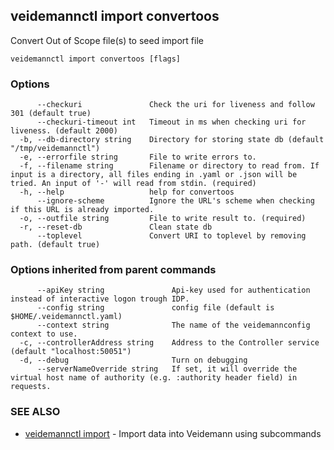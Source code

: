 ## veidemannctl import convertoos

Convert Out of Scope file(s) to seed import file

```
veidemannctl import convertoos [flags]
```

### Options

```
      --checkuri               Check the uri for liveness and follow 301 (default true)
      --checkuri-timeout int   Timeout in ms when checking uri for liveness. (default 2000)
  -b, --db-directory string    Directory for storing state db (default "/tmp/veidemannctl")
  -e, --errorfile string       File to write errors to.
  -f, --filename string        Filename or directory to read from. If input is a directory, all files ending in .yaml or .json will be tried. An input of '-' will read from stdin. (required)
  -h, --help                   help for convertoos
      --ignore-scheme          Ignore the URL's scheme when checking if this URL is already imported.
  -o, --outfile string         File to write result to. (required)
  -r, --reset-db               Clean state db
      --toplevel               Convert URI to toplevel by removing path. (default true)
```

### Options inherited from parent commands

```
      --apiKey string               Api-key used for authentication instead of interactive logon trough IDP.
      --config string               config file (default is $HOME/.veidemannctl.yaml)
      --context string              The name of the veidemannconfig context to use.
  -c, --controllerAddress string    Address to the Controller service (default "localhost:50051")
  -d, --debug                       Turn on debugging
      --serverNameOverride string   If set, it will override the virtual host name of authority (e.g. :authority header field) in requests.
```

### SEE ALSO

* [veidemannctl import](veidemannctl_import.md)	 - Import data into Veidemann using subcommands

